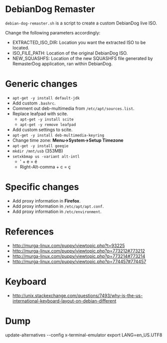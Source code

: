DebianDog Remaster
==================
`debian-dog-remaster.sh` is a script to create a custom DebianDog live ISO.

Change the following parameters accordingly:
* EXTRACTED_ISO_DIR: Location you want the extracted ISO to be located.
* ISO_FILE_PATH: Location of the original DebianDog ISO.
* NEW_SQUASHFS: Location of the new SQUASHFS file generated by RemasterDog application, ran within DebianDog.

Generic changes
================
* `apt-get -y install default-jdk`
* Add custom `.bashrc`.
* Comment out deb-multimedia from `/etc/apt/sources.list`.
* Replace leafpad with scite.
  * `apt-get -y install scite`
  * `apt-get -y remove leafpad`
* Add custom settings to scite.
* `apt-get -y install deb-multimedia-keyring`
* Change time zone: **Menu->System->Setup Timezone**
* `apt-get -y install geeqie`
* `mkdir /mnt/usb` (353MB)
* `setxkbmap us -variant alt-intl`
  * ' + e = é
  * Right-Alt-comma + c = ç

Specific changes
=================
* Add proxy information in **Firefox**.
* Add proxy information in `/etc/apt/apt.conf`.
* Add proxy information in `/etc/environment`.




References
==========
* http://murga-linux.com/puppy/viewtopic.php?t=93225
* http://murga-linux.com/puppy/viewtopic.php?p=773212#773212
* http://murga-linux.com/puppy/viewtopic.php?p=773214#773214
* http://murga-linux.com/puppy/viewtopic.php?p=774457#774457

Keyboard
========
* http://unix.stackexchange.com/questions/7493/why-is-the-us-international-keyboard-layout-on-debian-different

Dump
====
update-alternatives --config x-terminal-emulator
export LANG=en_US.UTF8
